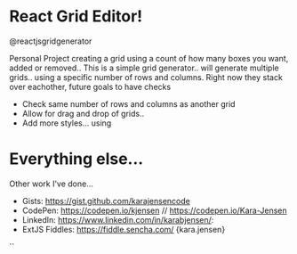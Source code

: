# React Grid Editor! 

@reactjsgridgenerator

Personal Project creating a grid using a count of how many boxes you want, added or removed..
 This is a simple grid generator.. will generate multiple grids.. using a specific number of rows and columns. Right now they stack over eachother, future goals to have checks 

 - Check same number of rows and columns as another grid
 - Allow for drag and drop of grids..
 - Add more styles... using

# Everything else...
 Other work I've done...

 - Gists: https://gist.github.com/karajensencode
 - CodePen:  https://codepen.io/kjensen // https://codepen.io/Kara-Jensen
 - LinkedIn: https://www.linkedin.com/in/karabjensen/: 
 - ExtJS Fiddles: https://fiddle.sencha.com/ {kara.jensen}

``

